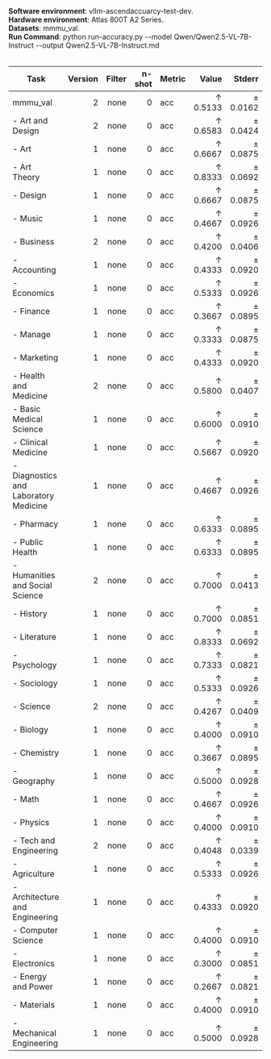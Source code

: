<div>
    <strong>Software environment</strong>: vllm-ascendaccuarcy-test-dev.
</div>
<div>
    <strong>Hardware environment</strong>: Atlas 800T A2 Series.
</div>
<div>
    <strong>Datasets</strong>: mmmu_val.
</div>
<div>
    <strong>Run Command</strong>: python run-accuracy.py 
        --model Qwen/Qwen2.5-VL-7B-Instruct 
        --output Qwen2.5-VL-7B-Instruct.md
</div>
<div>&nbsp;</div>

| Task                  | Version | Filter | n-shot | Metric   | Value   | Stderr |
|-----------------------|--------:|-------:|-------:|----------|--------:|-------:|
| mmmu_val                              |      2 | none   | 0      | acc    | ↑ 0.5133 | ± 0.0162 |
| - Art and Design                      |      2 | none   | 0      | acc    | ↑ 0.6583 | ± 0.0424 |
| - Art                                 |      1 | none   | 0      | acc    | ↑ 0.6667 | ± 0.0875 |
| - Art Theory                          |      1 | none   | 0      | acc    | ↑ 0.8333 | ± 0.0692 |
| - Design                              |      1 | none   | 0      | acc    | ↑ 0.6667 | ± 0.0875 |
| - Music                               |      1 | none   | 0      | acc    | ↑ 0.4667 | ± 0.0926 |
| - Business                            |      2 | none   | 0      | acc    | ↑ 0.4200 | ± 0.0406 |
| - Accounting                          |      1 | none   | 0      | acc    | ↑ 0.4333 | ± 0.0920 |
| - Economics                           |      1 | none   | 0      | acc    | ↑ 0.5333 | ± 0.0926 |
| - Finance                             |      1 | none   | 0      | acc    | ↑ 0.3667 | ± 0.0895 |
| - Manage                              |      1 | none   | 0      | acc    | ↑ 0.3333 | ± 0.0875 |
| - Marketing                           |      1 | none   | 0      | acc    | ↑ 0.4333 | ± 0.0920 |
| - Health and Medicine                 |      2 | none   | 0      | acc    | ↑ 0.5800 | ± 0.0407 |
| - Basic Medical Science               |      1 | none   | 0      | acc    | ↑ 0.6000 | ± 0.0910 |
| - Clinical Medicine                   |      1 | none   | 0      | acc    | ↑ 0.5667 | ± 0.0920 |
| - Diagnostics and Laboratory Medicine |      1 | none   | 0      | acc    | ↑ 0.4667 | ± 0.0926 |
| - Pharmacy                            |      1 | none   | 0      | acc    | ↑ 0.6333 | ± 0.0895 |
| - Public Health                       |      1 | none   | 0      | acc    | ↑ 0.6333 | ± 0.0895 |
| - Humanities and Social Science       |      2 | none   | 0      | acc    | ↑ 0.7000 | ± 0.0413 |
| - History                             |      1 | none   | 0      | acc    | ↑ 0.7000 | ± 0.0851 |
| - Literature                          |      1 | none   | 0      | acc    | ↑ 0.8333 | ± 0.0692 |
| - Psychology                          |      1 | none   | 0      | acc    | ↑ 0.7333 | ± 0.0821 |
| - Sociology                           |      1 | none   | 0      | acc    | ↑ 0.5333 | ± 0.0926 |
| - Science                             |      2 | none   | 0      | acc    | ↑ 0.4267 | ± 0.0409 |
| - Biology                             |      1 | none   | 0      | acc    | ↑ 0.4000 | ± 0.0910 |
| - Chemistry                           |      1 | none   | 0      | acc    | ↑ 0.3667 | ± 0.0895 |
| - Geography                           |      1 | none   | 0      | acc    | ↑ 0.5000 | ± 0.0928 |
| - Math                                |      1 | none   | 0      | acc    | ↑ 0.4667 | ± 0.0926 |
| - Physics                             |      1 | none   | 0      | acc    | ↑ 0.4000 | ± 0.0910 |
| - Tech and Engineering                |      2 | none   | 0      | acc    | ↑ 0.4048 | ± 0.0339 |
| - Agriculture                         |      1 | none   | 0      | acc    | ↑ 0.5333 | ± 0.0926 |
| - Architecture and Engineering        |      1 | none   | 0      | acc    | ↑ 0.4333 | ± 0.0920 |
| - Computer Science                    |      1 | none   | 0      | acc    | ↑ 0.4000 | ± 0.0910 |
| - Electronics                         |      1 | none   | 0      | acc    | ↑ 0.3000 | ± 0.0851 |
| - Energy and Power                    |      1 | none   | 0      | acc    | ↑ 0.2667 | ± 0.0821 |
| - Materials                           |      1 | none   | 0      | acc    | ↑ 0.4000 | ± 0.0910 |
| - Mechanical Engineering              |      1 | none   | 0      | acc    | ↑ 0.5000 | ± 0.0928 |